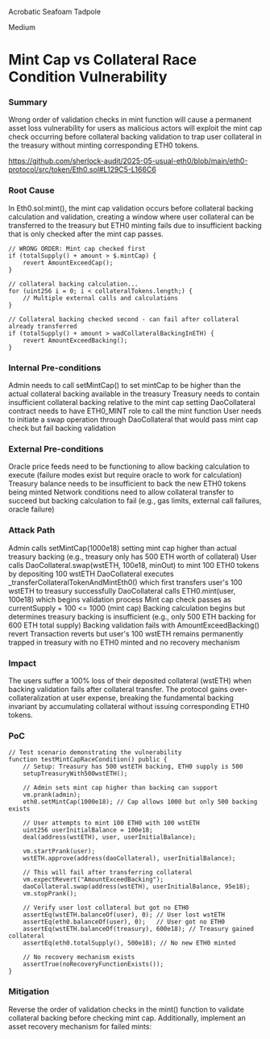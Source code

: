 Acrobatic Seafoam Tadpole

Medium

# Mint Cap vs Collateral Race Condition Vulnerability

### Summary

Wrong order of validation checks in mint function will cause a permanent asset loss vulnerability for users as malicious actors will exploit the mint cap check occurring before collateral backing validation to trap user collateral in the treasury without minting corresponding ETH0 tokens.

https://github.com/sherlock-audit/2025-05-usual-eth0/blob/main/eth0-protocol/src/token/Eth0.sol#L129C5-L166C6

### Root Cause

In Eth0.sol:mint(), the mint cap validation occurs before collateral backing calculation and validation, creating a window where user collateral can be transferred to the treasury but ETH0 minting fails due to insufficient backing that is only checked after the mint cap passes.

```solidty
// WRONG ORDER: Mint cap checked first
if (totalSupply() + amount > $.mintCap) {
    revert AmountExceedCap();
}

// collateral backing calculation...
for (uint256 i = 0; i < collateralTokens.length;) {
    // Multiple external calls and calculations
}

// Collateral backing checked second - can fail after collateral already transferred
if (totalSupply() + amount > wadCollateralBackingInETH) {
    revert AmountExceedBacking();
}
```

### Internal Pre-conditions

Admin needs to call setMintCap() to set mintCap to be higher than the actual collateral backing available in the treasury
Treasury needs to contain insufficient collateral backing relative to the mint cap setting
DaoCollateral contract needs to have ETH0_MINT role to call the mint function
User needs to initiate a swap operation through DaoCollateral that would pass mint cap check but fail backing validation

### External Pre-conditions

Oracle price feeds need to be functioning to allow backing calculation to execute (failure modes exist but require oracle to work for calculation)
Treasury balance needs to be insufficient to back the new ETH0 tokens being minted
Network conditions need to allow collateral transfer to succeed but backing calculation to fail (e.g., gas limits, external call failures, oracle failure)

### Attack Path

Admin calls setMintCap(1000e18) setting mint cap higher than actual treasury backing (e.g., treasury only has 500 ETH worth of collateral)
User calls DaoCollateral.swap(wstETH, 100e18, minOut) to mint 100 ETH0 tokens by depositing 100 wstETH
DaoCollateral executes _transferCollateralTokenAndMintEth0() which first transfers user's 100 wstETH to treasury successfully
DaoCollateral calls ETH0.mint(user, 100e18) which begins validation process
Mint cap check passes as currentSupply + 100 <= 1000 (mint cap)
Backing calculation begins but determines treasury backing is insufficient (e.g., only 500 ETH backing for 600 ETH total supply)
Backing validation fails with AmountExceedBacking() revert
Transaction reverts but user's 100 wstETH remains permanently trapped in treasury with no ETH0 minted and no recovery mechanism

### Impact

The users suffer a 100% loss of their deposited collateral (wstETH) when backing validation fails after collateral transfer. The protocol gains over-collateralization at user expense, breaking the fundamental backing invariant by accumulating collateral without issuing corresponding ETH0 tokens.

### PoC

```solidity
// Test scenario demonstrating the vulnerability
function testMintCapRaceCondition() public {
    // Setup: Treasury has 500 wstETH backing, ETH0 supply is 500
    setupTreasuryWith500wstETH();
    
    // Admin sets mint cap higher than backing can support
    vm.prank(admin);
    eth0.setMintCap(1000e18); // Cap allows 1000 but only 500 backing exists
    
    // User attempts to mint 100 ETH0 with 100 wstETH
    uint256 userInitialBalance = 100e18;
    deal(address(wstETH), user, userInitialBalance);
    
    vm.startPrank(user);
    wstETH.approve(address(daoCollateral), userInitialBalance);
    
    // This will fail after transferring collateral
    vm.expectRevert("AmountExceedBacking");
    daoCollateral.swap(address(wstETH), userInitialBalance, 95e18);
    vm.stopPrank();
    
    // Verify user lost collateral but got no ETH0
    assertEq(wstETH.balanceOf(user), 0); // User lost wstETH
    assertEq(eth0.balanceOf(user), 0);   // User got no ETH0
    assertEq(wstETH.balanceOf(treasury), 600e18); // Treasury gained collateral
    assertEq(eth0.totalSupply(), 500e18); // No new ETH0 minted
    
    // No recovery mechanism exists
    assertTrue(noRecoveryFunctionExists());
}
```

### Mitigation

Reverse the order of validation checks in the mint() function to validate collateral backing before checking mint cap.
Additionally, implement an asset recovery mechanism for failed mints:
